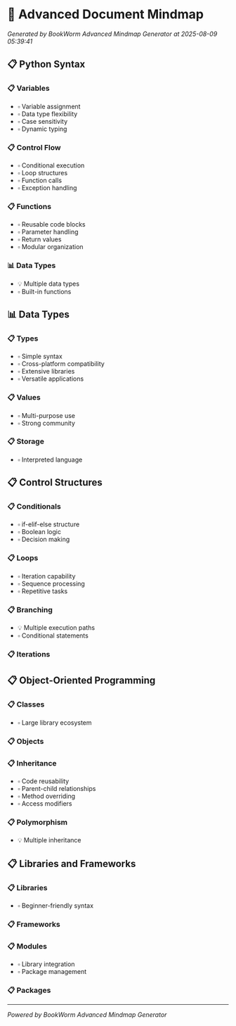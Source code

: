 # 🧠 Advanced Document Mindmap

*Generated by BookWorm Advanced Mindmap Generator at 2025-08-09 05:39:41*

## 📋 Python Syntax

### 📋 Variables

- ▫️ Variable assignment
- ▫️ Data type flexibility
- ▫️ Case sensitivity
- ▫️ Dynamic typing
### 📋 Control Flow

- ▫️ Conditional execution
- ▫️ Loop structures
- ▫️ Function calls
- ▫️ Exception handling
### 📋 Functions

- ▫️ Reusable code blocks
- ▫️ Parameter handling
- ▫️ Return values
- ▫️ Modular organization
### 📊 Data Types

- 💡 Multiple data types
- ▫️ Built-in functions
## 📊 Data Types

### 📋 Types

- ▫️ Simple syntax
- ▫️ Cross-platform compatibility
- ▫️ Extensive libraries
- ▫️ Versatile applications
### 📋 Values

- ▫️ Multi-purpose use
- ▫️ Strong community
### 📋 Storage

- ▫️ Interpreted language
## 📋 Control Structures

### 📋 Conditionals

- ▫️ if-elif-else structure
- ▫️ Boolean logic
- ▫️ Decision making
### 📋 Loops

- ▫️ Iteration capability
- ▫️ Sequence processing
- ▫️ Repetitive tasks
### 📋 Branching

- 💡 Multiple execution paths
- ▫️ Conditional statements
### 📋 Iterations

## 📋 Object-Oriented Programming

### 📋 Classes

- ▫️ Large library ecosystem
### 📋 Objects

### 📋 Inheritance

- ▫️ Code reusability
- ▫️ Parent-child relationships
- ▫️ Method overriding
- ▫️ Access modifiers
### 📋 Polymorphism

- 💡 Multiple inheritance
## 📋 Libraries and Frameworks

### 📋 Libraries

- ▫️ Beginner-friendly syntax
### 📋 Frameworks

### 📋 Modules

- ▫️ Library integration
- ▫️ Package management
### 📋 Packages


---
*Powered by BookWorm Advanced Mindmap Generator*